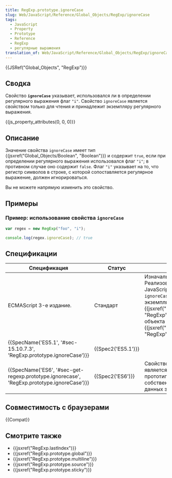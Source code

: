 ```yaml
---
title: RegExp.prototype.ignoreCase
slug: Web/JavaScript/Reference/Global_Objects/RegExp/ignoreCase
tags:
  - JavaScript
  - Property
  - Prototype
  - Reference
  - RegExp
  - регулярные выражения
translation_of: Web/JavaScript/Reference/Global_Objects/RegExp/ignoreCase
---
```


{{JSRef("Global_Objects", "RegExp")}}

## Сводка

Свойство **`ignoreCase`** указывает, использовался ли в определении регулярного выражения флаг `"i"`. Свойство `ignoreCase` является свойством только для чтения и принадлежит экземпляру регулярного выражения.

{{js_property_attributes(0, 0, 0)}}

## Описание

Значение свойства `ignoreCase` имеет тип {{jsxref("Global_Objects/Boolean", "Boolean")}} и содержит `true`, если при определении регулярного выражения использовался флаг `"i"`; в противном случае оно содержит `false`. Флаг `"i"` указывает на то, что регистр символов в строке, с которой сопоставляется регулярное выражение, должен игнорироваться.

Вы не можете напрямую изменить это свойство.

## Примеры

### Пример: использование свойства `ignoreCase`

```js
var regex = new RegExp("foo", "i");

console.log(regex.ignoreCase); // true
```

## Спецификации

| Спецификация                                                                               | Статус             | Комментарии                                                                                                                                                                                                                                  |
| ------------------------------------------------------------------------------------------ | ------------------ | -------------------------------------------------------------------------------------------------------------------------------------------------------------------------------------------------------------------------------------------- |
| ECMAScript 3-е издание.                                                                    | Стандарт           | Изначальное определение. Реализована в JavaScript 1.2. JavaScript 1.5: свойство `ignoreCase` является свойством экземпляра {{jsxref("Global_Objects/RegExp", "RegExp")}}, а не самого объекта {{jsxref("Global_Objects/RegExp", "RegExp")}}. |
| {{SpecName('ES5.1', '#sec-15.10.7.3', 'RegExp.prototype.ignoreCase')}}                     | {{Spec2('ES5.1')}} |                                                                                                                                                                                                                                              |
| {{SpecName('ES6', '#sec-get-regexp.prototype.ignorecase', 'RegExp.prototype.ignoreCase')}} | {{Spec2('ES6')}}   | Свойство `ignoreCase` теперь является свойством доступа в прототипе объекта, а не собственным свойством данных экземпляра.                                                                                                                   |

## Совместимость с браузерами

{{Compat}}

## Смотрите также

- {{jsxref("RegExp.lastIndex")}}
- {{jsxref("RegExp.prototype.global")}}
- {{jsxref("RegExp.prototype.multiline")}}
- {{jsxref("RegExp.prototype.source")}}
- {{jsxref("RegExp.prototype.sticky")}}
